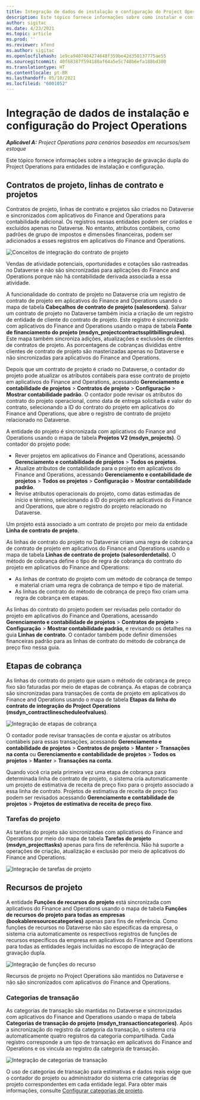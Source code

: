 ```yaml
---
title: Integração de dados de instalação e configuração do Project Operations
description: Este tópico fornece informações sobre como instalar e configurar mapas de gravação dupla do Project Operations.
author: sigitac
ms.date: 4/23/2021
ms.topic: article
ms.prod: ''
ms.reviewer: kfend
ms.author: sigitac
ms.openlocfilehash: 1e9ca9407404274648f359be42d350137775ae55
ms.sourcegitcommit: 40f68387f594180af64a5e5c748b6efa188bd300
ms.translationtype: HT
ms.contentlocale: pt-BR
ms.lasthandoff: 05/10/2021
ms.locfileid: "6001052"
---
```

# <a name="project-operations-setup-and-configuration-data-integration"></a>Integração de dados de instalação e configuração do Project Operations

_**Aplicável A:** Project Operations para cenários baseados em recursos/sem estoque_

Este tópico fornece informações sobre a integração de gravação dupla do Project Operations para entidades de instalação e configuração.

## <a name="project-contracts-contract-lines-and-projects"></a>Contratos de projeto, linhas de contrato e projetos

Contratos de projeto, linhas de contrato e projetos são criados no Dataverse e sincronizados com aplicativos do Finance and Operations para contabilidade adicional. Os registros nessas entidades podem ser criados e excluídos apenas no Dataverse. No entanto, atributos contábeis, como padrões de grupo de impostos e dimensões financeiras, podem ser adicionados a esses registros em aplicativos do Finance and Operations.

  ![Conceitos de integração do contrato de projeto](./media/1ProjectContract.jpg)

Vendas de atividade potenciais, oportunidades e cotações são rastreadas no Dataverse e não são sincronizadas para aplicações do Finance and Operations porque não há contabilidade derivada associada a essa atividade.

A funcionalidade do contrato de projeto no Dataverse cria um registro de contrato de projeto em aplicativos do Finance and Operations usando o mapa de tabela **Cabeçalhos de contrato de projeto (salesorders)**. Salvar um contrato de projeto no Dataverse também inicia a criação de um registro de entidade de cliente do contrato de projeto. Este registro é sincronizado com aplicativos do Finance and Operations usando o mapa de tabela **Fonte de financiamento do projeto (msdyn\_projectcontractssplitbillingrules)**. Este mapa também sincroniza adições, atualizações e exclusões de clientes de contratos de projeto. As porcentagens de cobranças divididas entre clientes de contrato de projeto são masterizadas apenas no Dataverse e não sincronizadas para aplicativos do Finance and Operations.

Depois que um contrato de projeto é criado no Dataverse, o contador do projeto pode atualizar os atributos contábeis para esse contrato de projeto em aplicativos do Finance and Operations, acessando **Gerenciamento e contabilidade de projetos** > **Contratos de projeto** > **Configuração** > **Mostrar contabilidade padrão**. O contador pode revisar os atributos do contrato do projeto operacional, como data de entrega solicitada e valor do contrato, selecionando a ID do contrato do projeto em aplicativos do Finance and Operations, que abre o registro de contrato de projeto relacionado no Dataverse.

A entidade do projeto é sincronizada com aplicativos do Finance and Operations usando o mapa de tabela **Projetos V2 (msdyn\_projects)**. O contador do projeto pode:

  - Rever projetos em aplicativos do Finance and Operations, acessando **Gerenciamento e contabilidade de projetos** > **Todos os projetos**. 
  - Atualize atributos de contabilidade para o projeto em aplicativos do Finance and Operations, acessando **Gerenciamento e contabilidade de projetos** > **Todos os projetos** > **Configuração** > **Mostrar contabilidade padrão**.  
  - Revise atributos operacionais do projeto, como datas estimadas de início e término, selecionando a ID do projeto em aplicativos do Finance and Operations, que abre o registro do projeto relacionado no Dataverse.

Um projeto está associado a um contrato de projeto por meio da entidade **Linha de contrato de projeto**.

As linhas de contrato do projeto no Dataverse criam uma regra de cobrança de contrato de projeto em aplicativos do Finance and Operations usando o mapa de tabela **Linhas de contrato de projeto (salesorderdetails)**. O método de cobrança define o tipo de regra de cobrança do contrato do projeto em aplicativos do Finance and Operations:

  - As linhas de contrato do projeto com um método de cobrança de tempo e material criam uma regra de cobrança de tempo e tipo de material.
  - As linhas de contrato do método de cobrança de preço fixo criam uma regra de cobrança em etapas.

As linhas do contrato do projeto podem ser revisadas pelo contador do projeto em aplicativos do Finance and Operations, acessando **Gerenciamento e contabilidade de projetos** > **Contratos de projeto** > **Configuração** > **Mostrar contabilidade padrão**, e revisando os detalhes na guia **Linhas de contrato**. O contador também pode definir dimensões financeiras padrão para as linhas de contrato do método de cobrança de preço fixo nessa guia.

## <a name="billing-milestones"></a>Etapas de cobrança

As linhas do contrato do projeto que usam o método de cobrança de preço fixo são faturadas por meio de etapas de cobrança. As etapas de cobrança são sincronizadas para transações de conta de projeto em aplicativos do Finance and Operations usando o mapa de tabela **Etapas da linha do contrato de integração do Project Operations (msdyn\_contractlinescheduleofvalues)**.

  ![Integração de etapas de cobrança](./media/2Milestones.jpg)

O contador pode revisar transações de conta e ajustar os atributos contábeis para essas transações, acessando **Gerenciamento e contabilidade de projetos** > **Contratos de projeto** > **Manter** > **Transações na conta** ou **Gerenciamento e contabilidade de projetos** > **Todos os projetos** > **Manter** > **Transações na conta**.

Quando você cria pela primeira vez uma etapa de cobrança para determinada linha de contrato de projeto, o sistema cria automaticamente um projeto de estimativa de receita de preço fixo para o projeto associado a essa linha de contrato. Projetos de estimativa de receita de preço fixo podem ser revisados acessando **Gerenciamento e contabilidade de projetos** > **Projetos de estimativa de receita de preço fixo**.

### <a name="project-tasks"></a>Tarefas do projeto

As tarefas do projeto são sincronizadas com aplicativos do Finance and Operations por meio do mapa de tabela **Tarefas do projeto (msdyn\_projecttasks)** apenas para fins de referência. Não há suporte a operações de criação, atualização e exclusão por meio de aplicativos do Finance and Operations.

  ![Integração de tarefas de projeto](./media/3Tasks.jpg)

## <a name="project-resources"></a>Recursos de projeto

A entidade **Funções de recursos do projeto** está sincronizada com aplicativos do Finance and Operations usando o mapa de tabela **Funções de recursos do projeto para todas as empresas (bookableresourcecategories)** apenas para fins de referência. Como funções de recursos no Dataverse não são específicas da empresa, o sistema cria automaticamente os respectivos registros de funções de recursos específicos da empresa em aplicativos do Finance and Operations para todas as entidades legais incluídas no escopo de integração de gravação dupla.

![Integração de funções do recurso](./media/5Resources.jpg)

Recursos de projeto no Project Operations são mantidos no Dataverse e não são sincronizados com aplicativos do Finance and Operations.

### <a name="transaction-categories"></a>Categorias de transação

As categorias de transação são mantidas no Dataverse e sincronizadas com aplicativos do Finance and Operations usando o mapa de tabela **Categorias de transação do projeto (msdyn\_transactioncategories)**. Após a sincronização do registro da categoria da transação, o sistema cria automaticamente quatro registros da categoria compartilhada. Cada registro corresponde a um tipo de transação em aplicativos do Finance and Operations e os vincula ao registro da categoria de transação.

![Integração de categorias de transação](./media/4TransactionCategories.jpg)

O uso de categorias de transação para estimativas e dados reais exige que o contador do projeto ou administrador do sistema crie categorias de projeto correspondentes em cada entidade legal. Para obter mais informações, consulte [Configurar categorias de projeto](../project-accounting/configure-project-categories.md).
